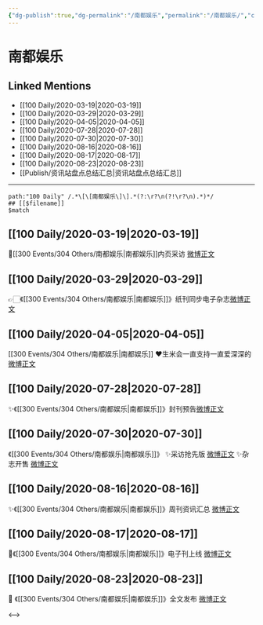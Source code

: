 ```yaml
---
{"dg-publish":true,"dg-permalink":"/南都娱乐","permalink":"/南都娱乐/","created":"2023-04-03T14:31:12.202+08:00","updated":"2023-04-10T17:01:48.443+08:00"}
---
```


# 南都娱乐

## Linked Mentions
- [[100 Daily/2020-03-19\|2020-03-19]]
- [[100 Daily/2020-03-29\|2020-03-29]]
- [[100 Daily/2020-04-05\|2020-04-05]]
- [[100 Daily/2020-07-28\|2020-07-28]]
- [[100 Daily/2020-07-30\|2020-07-30]]
- [[100 Daily/2020-08-16\|2020-08-16]]
- [[100 Daily/2020-08-17\|2020-08-17]]
- [[100 Daily/2020-08-23\|2020-08-23]]
- [[Publish/资讯站盘点总结汇总\|资讯站盘点总结汇总]]


---

```expander
path:"100 Daily" /.*\[\[南都娱乐\]\].*(?:\r?\n(?!\r?\n).*)*/
## [[$filename]]
$match
```
## [[100 Daily/2020-03-19\|2020-03-19]]
💫[[300 Events/304 Others/南都娱乐\|南都娱乐]]内页采访 [微博正文](https://m.weibo.cn/6466290670/4484317717655274)
## [[100 Daily/2020-03-29\|2020-03-29]]
👉🏻《[[300 Events/304 Others/南都娱乐\|南都娱乐]]》纸刊同步电子杂志[微博正文](https://m.weibo.cn/6466290670/4487911405425103)
## [[100 Daily/2020-04-05\|2020-04-05]]
[[300 Events/304 Others/南都娱乐\|南都娱乐]]
❤️生米会一直支持一直爱深深的
[微博正文](https://m.weibo.cn/6466290670/4490470409612135)
## [[100 Daily/2020-07-28\|2020-07-28]]
✨《[[300 Events/304 Others/南都娱乐\|南都娱乐]]》封刊预告[微博正文](https://m.weibo.cn/6466290670/4531819985502261)
## [[100 Daily/2020-07-30\|2020-07-30]]
《[[300 Events/304 Others/南都娱乐\|南都娱乐]]》
✨采访抢先版 [微博正文](https://m.weibo.cn/6466290670/4532337305981657)
✨杂志开售 [微博正文](https://m.weibo.cn/6466290670/4532392234060856)
## [[100 Daily/2020-08-16\|2020-08-16]]
✨《[[300 Events/304 Others/南都娱乐\|南都娱乐]]》周刊资讯汇总 [微博正文](https://m.weibo.cn/6466290670/4538554804606318)
## [[100 Daily/2020-08-17\|2020-08-17]]
🌟《[[300 Events/304 Others/南都娱乐\|南都娱乐]]》电子刊上线 [微博正文](https://m.weibo.cn/6466290670/4539016614001859)

## [[100 Daily/2020-08-23\|2020-08-23]]
🐳 《[[300 Events/304 Others/南都娱乐\|南都娱乐]]》全文发布 [微博正文](https://m.weibo.cn/6466290670/4541237710827635)

<-->